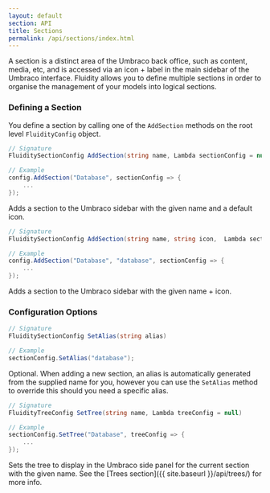 ```yaml
---
layout: default
section: API
title: Sections
permalink: /api/sections/index.html
---
```


A section is a distinct area of the Umbraco back office, such as content, media, etc, and is accessed via an icon + label in the main sidebar of the Umbraco interface. Fluidity allows you to define multiple sections in order to organise the management of your models into logical sections.

### Defining a Section

You define a section by calling one of the `AddSection` methods on the root level `FluidityConfig` object.

````csharp
// Signature
FluiditySectionConfig AddSection(string name, Lambda sectionConfig = null)

// Example
config.AddSection("Database", sectionConfig => {
    ...
});
````
Adds a section to the Umbraco sidebar with the given name and a default icon.

````csharp
// Signature
FluiditySectionConfig AddSection(string name, string icon,  Lambda sectionConfig = null)

// Example
config.AddSection("Database", "database", sectionConfig => {
    ...
});
````
Adds a section to the Umbraco sidebar with the given name + icon.

### Configuration Options

````csharp
// Signature
FluiditySectionConfig SetAlias(string alias)

// Example
sectionConfig.SetAlias("database");
````
Optional. When adding a new section, an alias is automatically generated from the supplied name for you, however you can use the `SetAlias` method to override this should you need a specific alias.

````csharp
// Signature
FluidityTreeConfig SetTree(string name, Lambda treeConfig = null)

// Example
sectionConfig.SetTree("Database", treeConfig => {
    ...
});
````
Sets the tree to display in the Umbraco side panel for the current section with the given name. See the [Trees section]({{ site.baseurl }}/api/trees/) for more info.
